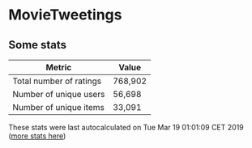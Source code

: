 # MovieTweetings
## Some stats

Metric | Value
--- | ---
Total number of ratings                 | 768,902
Number of unique users                  | 56,698
Number of unique items                  | 33,091
These stats were last autocalculated on Tue Mar 19 01:01:09 CET 2019  ([more stats here](./stats.md))

